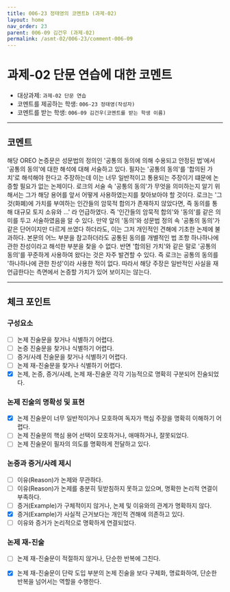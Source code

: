 ```yaml
---
title: 006-23 정태영의 코멘트b (과제-02) 
layout: home
nav_order: 23
parent: 006-09 김건우 (과제-02)
permalink: /asmt-02/006-23/comment-006-09
---
```


# 과제-02 단문 연습에 대한 코멘트

- 대상과제: `과제-02 단문 연습`
- 코멘트를 제공하는 학생: `006-23 정태영(작성자)` 
- 코멘트를 받는 학생: `006-09 김건우(코멘트를 받는 학생 이름)` 

---

## 코멘트

해당 OREO 논증문은 성문법의 정의인 '공통의 동의에 의해 수용되고 안정된 법'에서 '공통의 동의'에 대한 해석에 대해 서술하고 있다. 필자는 '공통의 동의'를 '합의된 가치'로 해석해야 한다고 주장하는데 이는 너무 일반적이고 통용되는 주장이기 떄문에 논증할 필요가 없는 논제이다. 
로크의 서술 속 '공통의 동의'가 무엇을 의미하는지 알기 위해서는 그가 해당 용어를 앞서 어떻게 사용하였는지를 찾아보아야 할 것이다. 로크는 '그것(화폐)에 가치를 부여하는 인간들의 암묵적 합의가 존재하지 않았다면, 즉 동의를 통해 대규모 토지 소유와 ...' 라 언급하였다. 즉 '인간들의 암묵적 합의'와 '동의'를 같은 의미를 두고 서술하였음을 알 수 있다. 
만약 앞의 '동의'와 성문법 정의 속 '공통의 동의'가 같은 단어이지만 다르게 쓰였다 하더라도, 이는 그저 개인적인 견해에 기초한 논제에 불과하다. 본문의 어느 부분을 참고하더라도 공통된 동의를 개별적인 법 조항 하나하나에 관한 찬성이라고 해석한 부분을 찾을 수 없다. 반면 '합의된 가치'와 같은 말로 '공통의 동의'를 꾸준하게 사용하여 왔다는 것은 자주 발견할 수 있다. 즉 로크는 공통의 동의를 '하나하나에 관한 찬성'이라 사용한 적이 없다. 따라서 해당 주장은 일반적인 사실을 재언급한다는 측면에서 논증할 가치가 있어 보이지는 않는다. 

---

## 체크 포인트

### **구성요소**
- [ ] 논제 진술문을 찾거나 식별하기 어렵다.
- [ ] 논증 진술문을 찾거나 식별하기 어렵다.
- [ ] 증거/사례 진술문을 찾거나 식별하기 어렵다.
- [ ] 논제 재-진술문을 찾거나 식별하기 어렵다.
- [x] 논제, 논증, 증거/사례, 논제 재-진술문 각각 기능적으로 명확히 구분되어 진술되었다.

### **논제 진술의 명확성 및 표현**  
- [x] 논제 진술문이 너무 일반적이거나 모호하여 독자가 핵심 주장을 명확히 이해하기 어렵다.  
- [ ] 논제 진술문의 핵심 용어 선택이 모호하거나, 애매하거나, 잘못되었다.  
- [ ] 논제 진술문이 필자의 의도를 명확하게 전달하고 있다.  

### **논증과 증거/사례 제시**  
- [ ] 이유(Reason)가 논제와 무관하다.
- [ ] 이유(Reason)가 논제를 충분히 뒷받침하지 못하고 있으며, 명확한 논리적 연결이 부족하다.  
- [ ] 증거(Example)가 구체적이지 않거나, 논제 및 이유와의 관계가 명확하지 않다. 
- [x] 증거(Example)가 사실적 근거보다는 개인적 견해에 의존하고 있다.  
- [ ] 이유와 증거가 논리적으로 명확하게 연결되었다.  

### **논제 재-진술**  
- [ ] 논제 재-진술문이 적절하지 않거나, 단순한 반복에 그친다.   
- [x] 논제 재-진술문이 단락 도입 부분의 논제 진술을 보다 구체화, 명료화하여, 단순한 반복을 넘어서는 역할을 수행한다.  

